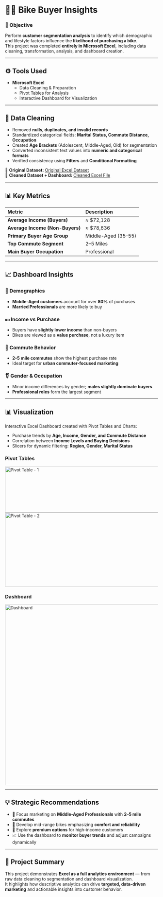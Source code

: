 # 🚴‍♂️ Bike Buyer Insights

### 📌 Objective
Perform **customer segmentation analysis** to identify which demographic and lifestyle factors influence the **likelihood of purchasing a bike**.  
This project was completed **entirely in Microsoft Excel**, including data cleaning, transformation, analysis, and dashboard creation.

---

## ⚙️ Tools Used

* **Microsoft Excel**
  * Data Cleaning & Preparation  
  * Pivot Tables for Analysis  
  * Interactive Dashboard for Visualization

---

## 🧹 Data Cleaning

* Removed **nulls, duplicates, and invalid records**  
* Standardized categorical fields: **Marital Status, Commute Distance, Occupation**  
* Created **Age Brackets** (Adolescent, Middle-Aged, Old) for segmentation  
* Converted inconsistent text values into **numeric and categorical formats**  
* Verified consistency using **Filters** and **Conditional Formatting**  

📁 **Original Dataset:** [Original Excel Dataset](https://github.com/ShounBiju/Bike-Buyer-Insights-Excel-Dashboard/tree/main/DATASET)  
📁 **Cleaned Dataset + Dashboard:** [Cleaned Excel File](https://github.com/ShounBiju/Bike-Buyer-Insights-Excel-Dashboard/blob/main/Bike%20Sales%20(Cleaned%20%2B%20Dashboard).xlsx)

---

## 📊 Key Metrics

| Metric | Description |
| :-- | :-- |
| **Average Income (Buyers)** | ≈ $72,128 |
| **Average Income (Non-Buyers)** | ≈ $78,636 |
| **Primary Buyer Age Group** | Middle-Aged (35–55) |
| **Top Commute Segment** | 2–5 Miles |
| **Main Buyer Occupation** | Professional |

---

## 📈 Dashboard Insights

### 👥 Demographics
* **Middle-Aged customers** account for over **80%** of purchases  
* **Married Professionals** are more likely to buy

### 💵 Income vs Purchase
* Buyers have **slightly lower income** than non-buyers  
* Bikes are viewed as a **value purchase**, not a luxury item

### 🚗 Commute Behavior
* **2–5 mile commutes** show the highest purchase rate  
* Ideal target for **urban commuter-focused marketing**

### ⚧ Gender & Occupation
* Minor income differences by gender; **males slightly dominate buyers**  
* **Professional roles** form the largest segment

---

## 📊 Visualization

Interactive Excel Dashboard created with Pivot Tables and Charts:

* Purchase trends by **Age, Income, Gender, and Commute Distance**  
* Correlation between **Income Levels and Buying Decisions**  
* Slicers for dynamic filtering: **Region, Gender, Marital Status**

### **Pivot Tables**
<img width="611" height="151" alt="Pivot Table - 1" src="https://github.com/user-attachments/assets/97240644-580f-4838-a2e3-d35b3781941f" />
<img width="607" height="244" alt="Pivot Table - 2" src="https://github.com/user-attachments/assets/8ead0e67-61a3-4aa0-af77-c039cfad9652" />

### **Dashboard**
<img width="895" height="595" alt="Dashboard" src="https://github.com/user-attachments/assets/45521ea3-a81a-4c77-8adb-7ce52fa5360e" />

---

## 💡 Strategic Recommendations

* 🎯 Focus marketing on **Middle-Aged Professionals** with **2–5 mile commutes**  
* 🚴 Develop mid-range bikes emphasizing **comfort and reliability**  
* 💼 Explore **premium options** for high-income customers  
* 📈 Use the dashboard to **monitor buyer trends** and adjust campaigns dynamically

---

## 🧭 Project Summary

This project demonstrates **Excel as a full analytics environment** — from raw data cleaning to segmentation and dashboard visualization.  
It highlights how descriptive analytics can drive **targeted, data-driven marketing** and actionable insights into customer behavior.
